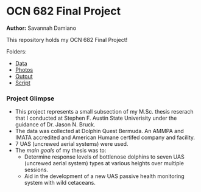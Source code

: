 # OCN 682 Final Project

**Author:** Savannah Damiano

This repository holds my OCN 682 Final Project!

Folders:

* [Data](https://github.com/OCN-682-UH/Damiano_Dolphins/tree/main/FinalProject/Data)
* [Photos](https://github.com/OCN-682-UH/Damiano_Dolphins/tree/main/FinalProject/Photos)
* [Output](https://github.com/OCN-682-UH/Damiano_Dolphins/tree/main/FinalProject/Output) 
* [Script](https://github.com/OCN-682-UH/Damiano_Dolphins/tree/main/FinalProject/Script)


### Project Glimpse
* This project represents a small subsection of my M.Sc. thesis reserach that I conducted at Stephen F. Austin State Univerisity under the guidance of Dr. Jason N. Bruck.
* The data was collected at Dolphin Quest Bermuda. An AMMPA and IMATA accredited and American Humane certifed company and facility.
* 7 UAS (uncrewed aerial systems) were used. 
* The _main goals_ of my thesis was to:
    * Determine response levels of bottlenose dolphins to seven UAS (uncrewed aerial system) types at various heights over multiple sessions.
    * Aid in the development of a new UAS passive health monitoring system with wild cetaceans.

